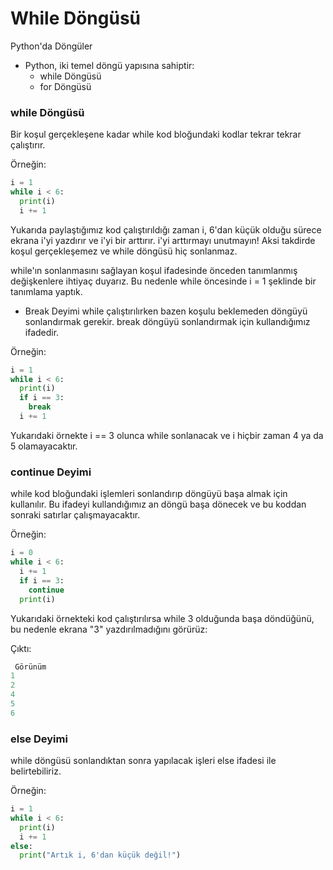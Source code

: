 # While Döngüsü
Python'da Döngüler
- Python, iki temel döngü yapısına sahiptir:
  * while Döngüsü
  * for Döngüsü
### while Döngüsü
Bir koşul gerçekleşene kadar while kod bloğundaki kodlar tekrar tekrar çalıştırır.

Örneğin:
```python
i = 1
while i < 6:
  print(i)
  i += 1
```
Yukarıda paylaştığımız kod çalıştırıldığı zaman i, 6'dan küçük olduğu sürece ekrana i'yi yazdırır ve i'yi bir arttırır. i'yi arttırmayı unutmayın! Aksi takdirde koşul gerçekleşemez ve while döngüsü hiç sonlanmaz.

while'ın sonlanmasını sağlayan koşul ifadesinde önceden tanımlanmış değişkenlere ihtiyaç duyarız. Bu nedenle while öncesinde i = 1 şeklinde bir tanımlama yaptık.

- Break Deyimi while çalıştırılırken bazen koşulu beklemeden döngüyü sonlandırmak gerekir. break döngüyü sonlandırmak için kullandığımız ifadedir.

Örneğin:
```python
i = 1
while i < 6:
  print(i)
  if i == 3:
    break
  i += 1
```
Yukarıdaki örnekte i == 3 olunca while sonlanacak ve i hiçbir zaman 4 ya da 5 olamayacaktır.

### continue Deyimi
while kod bloğundaki işlemleri sonlandırıp döngüyü başa almak için kullanılır. Bu ifadeyi kullandığımız an döngü başa dönecek ve bu koddan sonraki satırlar çalışmayacaktır.

Örneğin:
```python
i = 0
while i < 6:
  i += 1
  if i == 3:
    continue
  print(i)
```
Yukarıdaki örnekteki kod çalıştırılırsa while 3 olduğunda başa döndüğünü, bu nedenle ekrana "3" yazdırılmadığını görürüz:

Çıktı:
```python
 Görünüm
1
2
4
5
6
```
### else Deyimi
while döngüsü sonlandıktan sonra yapılacak işleri else ifadesi ile belirtebiliriz.

Örneğin:
```python
i = 1
while i < 6:
  print(i)
  i += 1
else:
  print("Artık i, 6'dan küçük değil!")
```
